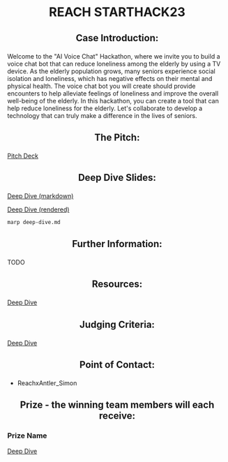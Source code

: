 # <p align="center"> REACH STARTHACK23 </p>

## <p align="center"> Case Introduction: </p>

Welcome to the "AI Voice Chat" Hackathon, where we invite you to build a voice chat bot that can reduce loneliness among the elderly by using a TV device. As the elderly population grows, many seniors experience social isolation and loneliness, which has negative effects on their mental and physical health. The voice chat bot you will create should provide encounters to help alleviate feelings of loneliness and improve the overall well-being of the elderly. In this hackathon, you can create a tool that can help reduce loneliness for the elderly. Let's collaborate to develop a technology that can truly make a difference in the lives of seniors.

## <p align="center"> The Pitch: </p>

[Pitch Deck](./Reach-Deck.pdf)

## <p align="center"> Deep Dive Slides: </p>

[Deep Dive (markdown)](./deep-dive.md)

[Deep Dive (rendered)](./deep-dive.html)

```
marp deep-dive.md
```

## <p align="center"> Further Information: </p>

TODO

##  <p align="center"> Resources: </p>

[Deep Dive](./deep-dive.md#links)

## <p align="center"> Judging Criteria: </p>

[Deep Dive](./deep-dive.md#evaluation-criteria)

## <p align="center"> Point of Contact: </p>

- ReachxAntler_Simon

## <p align="center"> Prize - the winning team members will each receive: </p>

### Prize Name

[Deep Dive](./deep-dive.md#price)
